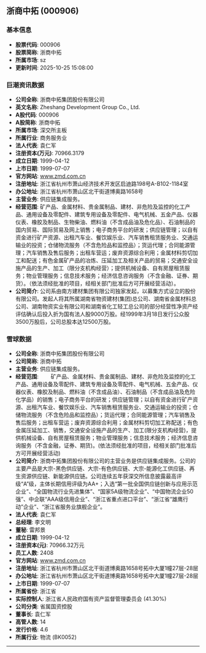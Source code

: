 ## 浙商中拓 (000906)

### 基本信息

- **股票代码**: 000906
- **股票简称**: 浙商中拓
- **所属市场**: sz
- **更新时间**: 2025-10-25 15:08:00

### 巨潮资讯数据

- **公司全称**: 浙商中拓集团股份有限公司
- **英文名称**: Zheshang Development Group Co., Ltd.
- **A股代码**: 000906
- **A股简称**: 浙商中拓
- **所属市场**: 深交所主板
- **所属行业**: 商务服务业
- **法人代表**: 袁仁军
- **注册资本(万元)**: 70966.3179
- **成立日期**: 1999-04-12
- **上市日期**: 1999-07-07
- **官方网站**: www.zmd.com.cn
- **注册地址**: 浙江省杭州市萧山经济技术开发区启迪路198号A-B102-1184室
- **办公地址**: 浙江省杭州市萧山区北干街道博奥路1658号
- **主营业务**: 供应链集成服务。
- **经营范围**: 矿产品、金属材料、贵金属制品、建材、非危险及监控的化工产品、通用设备及零配件、建筑专用设备及零配件、电气机械、五金产品、仪器仪表、橡胶及制品、生物柴油、燃料油（不含成品油及危化品）、石油制品的国内贸易、国际贸易及网上销售；电子商务平台的研发；供应链管理；以自有资金进行矿产资源、出租汽车业、餐饮娱乐业、汽车销售租赁服务业、交通运输业的投资；仓储物流服务（不含危险品和监控品）；货运代理；合同能源管理；汽车销售及售后服务；出租车营运；废弃资源综合利用；金属材料剪切加工和配送；有色金属矿产品的冶炼、压延加工及相关产品的贸易；交通安全设施产品的生产、加工（限分支机构经营）；提供机械设备、自有房屋租赁服务；物业管理服务；信息技术服务；经济信息咨询服务（不含金融、证券、期货）。（依法须经批准的项目，经相关部门批准后方可开展经营活动）。
- **公司简介**: 公司系由南方建材集团有限公司独家发起，以募集方式设立的股份有限公司。发起人将其所属湖南省物资建材(集团)总公司、湖南省金属材料总公司、湖南物资实业有限公司和湖南省化工轻工总公司的部分经营性净资产经评估确认后投入折为国有法人股9000万股。经1999年3月18日发行公众股3500万股后，公司总股本达12500万股。

### 雪球数据

- **公司全称**: 浙商中拓集团股份有限公司
- **公司简称**: 浙商中拓
- **主营业务**: 供应链集成服务。
- **经营范围**: 　　矿产品、金属材料、贵金属制品、建材、非危险及监控的化工产品、通用设备及零配件、建筑专用设备及零配件、电气机械、五金产品、仪器仪表、橡胶及制品、燃料油（不含成品油）、石油制品（不含成品油及危险化学品）的销售；电子商务平台的研发；供应链管理；以自有资金进行矿产资源、出租汽车业、餐饮娱乐业、汽车销售租赁服务业、交通运输业的投资；仓储物流服务（不含危险品和监控品）；货运代理；合同能源管理；汽车销售及售后服务；出租车营运；废弃资源综合利用；金属材料剪切加工称配送；有色金属压延加工、销售，交通安全设施产品的生产、加工(限分支机构经营)，提供机械设备、自有房屋租赁服务；物业管理服务；信息技术服务；经济信息咨询服务（不含金融，证券、期货)。(依法须经批准的项目，经相关部门批准后方可开展经营活动)
- **公司简介**: 浙商中拓集团股份有限公司的主营业务是供应链集成服务。公司的主要产品是大宗-黑色供应链、大宗-有色供应链、大宗-能源化工供应链、再生资源供应链、新能源供应链。公司连续五年获深交所信息披露最高评级“A”级，主体长期信用评级为AA+；入选“第一批全国供应链创新与应用示范企业”、“全国物流行业先进集体”、“国家5A级物流企业”、“中国物流企业50强”、中企联“AAA级信用企业”、“浙江省重点进口平台”、“浙江省“雄鹰行动”企业”、“浙江省服务业旗舰企业”。
- **法人代表**: 袁仁军
- **总经理**: 李文明
- **董秘**: 雷邦景
- **成立日期**: 1999-04-12
- **注册资本(元)**: 70966.32万元
- **员工人数**: 2408
- **官方网站**: www.zmd.com.cn
- **注册地址**: 浙江省杭州市萧山区北干街道博奥路1658号拓中大厦1幢27层-28层
- **办公地址**: 浙江省杭州市萧山区北干街道博奥路1658号拓中大厦1幢27层-28层
- **上市日期**: 1999-07-07
- **所属省份**: 浙江省
- **实际控制人**: 浙江省人民政府国有资产监督管理委员会 (41.30%)
- **公司分类**: 省属国资控股
- **董事长**: 袁仁军
- **高管人数**: 14
- **发行价格**: 4.6
- **所属行业**: 物流 (BK0052)

---